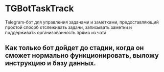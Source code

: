 # TGBotTaskTrack
Telegram-бот для управления задачами и заметками, предоставляющий простой способ отслеживать задачи, записывать заметки и поддерживать организованность прямо из чата
## Как только бот дойдет до стадии, когда он сможет нормально функционировать, выложу инструкцию и базу данных.
